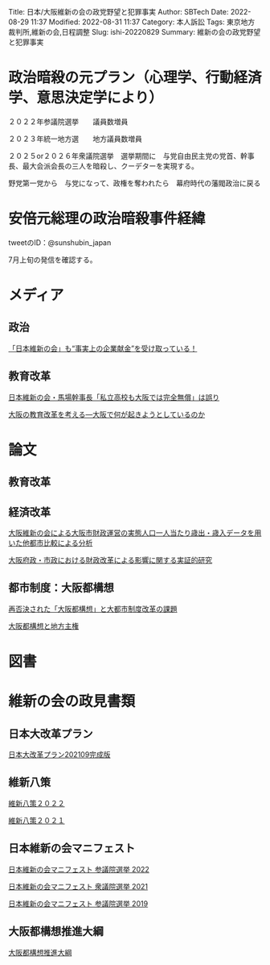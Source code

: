 Title: 日本/大阪維新の会の政党野望と犯罪事実
Author: SBTech
Date: 2022-08-29 11:37
Modified: 2022-08-31 11:37
Category: 本人訴訟
Tags: 東京地方裁判所,維新の会,日程調整
Slug: ishi-20220829
Summary: 維新の会の政党野望と犯罪事実


# 政治暗殺の元プラン（心理学、行動経済学、意思決定学により）

２０２２年参議院選挙　　議員数増員  
  
２０２３年統一地方選　　地方議員数増員  
  
２０２５or２０２６年衆議院選挙　選挙期間に　与党自由民主党の党首、幹事長、最大会派会長の三人を暗殺し、クーデターを実現する。
  
野党第一党から　与党になって、政権を奪われたら　幕府時代の藩閥政治に戻る
  

# 安倍元総理の政治暗殺事件経緯
  
tweetのID：@sunshubin_japan 
  
7月上旬の発信を確認する。



  
# メディア
  
## 政治
  
[「日本維新の会」も“事実上の企業献金”を受け取っている！]({attach}維新の会/media/「日本維新の会」も“事実上の企業献金”を受け取っている！.pdf)
  
## 教育改革
  
[日本維新の会・馬場幹事長「私立高校も大阪では完全無償」は誤り]({attach}維新の会/media/【ファクトチェック】日本維新の会・馬場幹事長「私立高校も大阪では完全無償」は誤り。NHKの討論番組で発言.pdf)
  
[大阪の教育改革を考える―大阪で何が起きようとしているのか]({attach}維新の会/media/大阪の教育改革を考える―大阪で何が起きようとしているのか_20120710.pdf)
  
# 論文
  
## 教育改革
  

  

  



  
## 経済改革
[大阪維新の会による大阪市財政運営の実態人口一人当たり歳出・歳入データを用いた他都市比較による分析]({attach}維新の会/論文/大阪維新の会による大阪市財政運営の実態人口一人当たり歳出・歳入データを用いた他都市比較による分析.pdf)
  
[大阪府政・市政における財政改革による影響に関する実証的研究]({attach}維新の会/論文/大阪府政・市政における財政改革による影響に関する実証的研究_2017.pdf)
  
## 都市制度：大阪都構想
[再否決された「大阪都構想」と大都市制度改革の課題]({attach}維新の会/論文/再否決された「大阪都構想」と大都市制度改革の課題.pdf)
  
[大阪都構想と地方主権]({attach}維新の会/論文/大阪都構想と地方主権.pdf)
  
# 図書
  

  


  
# 維新の会の政見書類
## 日本大改革プラン
  
[日本大改革プラン202109完成版]({attach}維新の会/維新書類/日本大改革プラン202109完成版.pdf)  
  
## 維新八策
  
[維新八策２０２２]({attach}維新の会/維新書類/維新八策２０２２.pdf)  
  

[維新八策２０２１]({attach}維新の会/維新書類/維新八策２０２１.pdf)
  

## 日本維新の会マニフェスト

  
[日本維新の会マニフェスト 参議院選挙 2022]({attach}維新の会/維新書類/日本維新の会マニフェスト_参議院選挙_manifest2022.pdf)

  
[日本維新の会マニフェスト 衆議院選挙 2021]({attach}維新の会/維新書類/日本維新の会マニフェスト_衆議院選挙_manifesto2021.pdf)

  
[日本維新の会マニフェスト 参議院選挙 2019]({attach}維新の会/維新書類/日本維新の会マニフェスト_参議院選挙_manifest2019_detail.pdf)

  
## 大阪都構想推進大綱

  
[大阪都構想推進大綱]({attach}維新の会/維新書類/大阪都構想推進大綱.pdf)
  



  


  



  